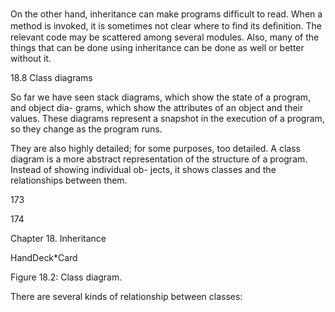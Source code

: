 On the other hand, inheritance can make programs difﬁcult to read. When a method is invoked, it is sometimes not clear where to ﬁnd its deﬁnition. The relevant code may be scattered among several modules. Also, many of the things that can be done using inheritance can be done as well or better without it.

18.8 Class diagrams

So far we have seen stack diagrams, which show the state of a program, and object dia- grams, which show the attributes of an object and their values. These diagrams represent a snapshot in the execution of a program, so they change as the program runs.

They are also highly detailed; for some purposes, too detailed. A class diagram is a more abstract representation of the structure of a program. Instead of showing individual ob- jects, it shows classes and the relationships between them.

173

174

Chapter 18. Inheritance

HandDeck*Card

Figure 18.2: Class diagram.

There are several kinds of relationship between classes: